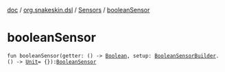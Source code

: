 [doc](../../index.md) / [org.snakeskin.dsl](../index.md) / [Sensors](index.md) / [booleanSensor](./boolean-sensor.md)

# booleanSensor

`fun booleanSensor(getter: () -> `[`Boolean`](https://kotlinlang.org/api/latest/jvm/stdlib/kotlin/-boolean/index.html)`, setup: `[`BooleanSensorBuilder`](-boolean-sensor-builder/index.md)`.() -> `[`Unit`](https://kotlinlang.org/api/latest/jvm/stdlib/kotlin/-unit/index.html)` = {}): `[`BooleanSensor`](../../org.snakeskin.sensors/-boolean-sensor/index.md)